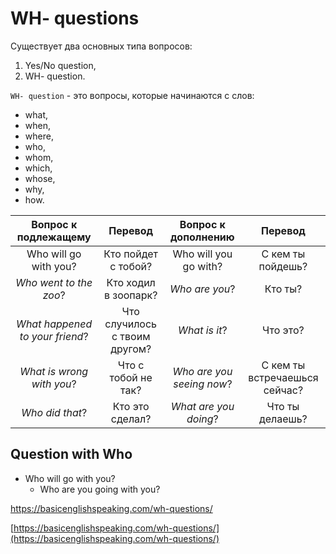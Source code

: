 # WH- questions

Cуществует два основных типа вопросов:

1. Yes/No question,
2. WH- question.

`WH- question` - это вопросы, которые начинаются с слов:

- what,
- when,
- where,
- who,
- whom,
- which,
- whose,
- why,
- how.





|      Вопрос к подлежащему       |            Перевод            |    Вопрос к дополнению    |            Перевод            |
| :-----------------------------: | :---------------------------: | :-----------------------: | :---------------------------: |
|      Who will go with you?      |      Кто пойдет с тобой?      |   Who will you go with?   |       С кем ты пойдешь?       |
|     *Who went to the zoo*?      |     Кто ходил в зоопарк?      |      *Who are you*?       |            Кто ты?            |
| *What happened to your friend*? | Что случилось с твоим другом? |       *What is it*?       |           Что это?            |
|    *What is wrong with you*?    |      Что с тобой не так?      | *Who are you seeing now*? | C кем ты встречаешься сейчас? |
|         *Who did that*?         |        Кто это сделал?        |   *What are you doing*?   |        Что ты делаешь?        |





## Question with Who

- Who will go with you?
  - Who are you going with you?

https://basicenglishspeaking.com/wh-questions/

[https://basicenglishspeaking.com/wh-questions/](https://basicenglishspeaking.com/wh-questions/)